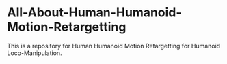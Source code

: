 # All-About-Human-Humanoid-Motion-Retargetting
This is a repository for Human Humanoid Motion Retargetting for Humanoid Loco-Manipulation.
